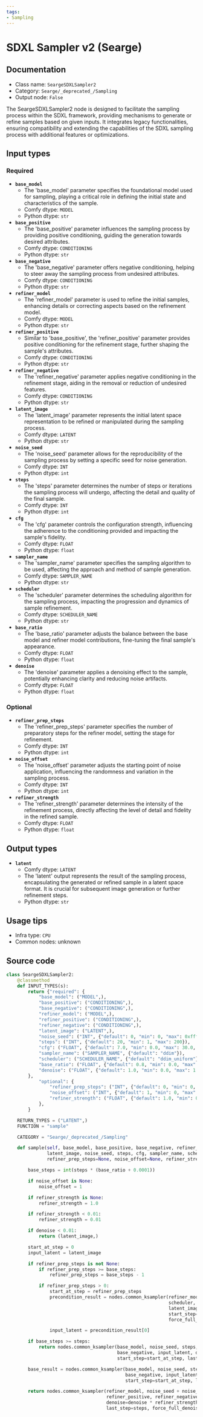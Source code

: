 ```yaml
---
tags:
- Sampling
---
```


# SDXL Sampler v2 (Searge)
## Documentation
- Class name: `SeargeSDXLSampler2`
- Category: `Searge/_deprecated_/Sampling`
- Output node: `False`

The SeargeSDXLSampler2 node is designed to facilitate the sampling process within the SDXL framework, providing mechanisms to generate or refine samples based on given inputs. It integrates legacy functionalities, ensuring compatibility and extending the capabilities of the SDXL sampling process with additional features or optimizations.
## Input types
### Required
- **`base_model`**
    - The 'base_model' parameter specifies the foundational model used for sampling, playing a critical role in defining the initial state and characteristics of the sample.
    - Comfy dtype: `MODEL`
    - Python dtype: `str`
- **`base_positive`**
    - The 'base_positive' parameter influences the sampling process by providing positive conditioning, guiding the generation towards desired attributes.
    - Comfy dtype: `CONDITIONING`
    - Python dtype: `str`
- **`base_negative`**
    - The 'base_negative' parameter offers negative conditioning, helping to steer away the sampling process from undesired attributes.
    - Comfy dtype: `CONDITIONING`
    - Python dtype: `str`
- **`refiner_model`**
    - The 'refiner_model' parameter is used to refine the initial samples, enhancing details or correcting aspects based on the refinement model.
    - Comfy dtype: `MODEL`
    - Python dtype: `str`
- **`refiner_positive`**
    - Similar to 'base_positive', the 'refiner_positive' parameter provides positive conditioning for the refinement stage, further shaping the sample's attributes.
    - Comfy dtype: `CONDITIONING`
    - Python dtype: `str`
- **`refiner_negative`**
    - The 'refiner_negative' parameter applies negative conditioning in the refinement stage, aiding in the removal or reduction of undesired features.
    - Comfy dtype: `CONDITIONING`
    - Python dtype: `str`
- **`latent_image`**
    - The 'latent_image' parameter represents the initial latent space representation to be refined or manipulated during the sampling process.
    - Comfy dtype: `LATENT`
    - Python dtype: `str`
- **`noise_seed`**
    - The 'noise_seed' parameter allows for the reproducibility of the sampling process by setting a specific seed for noise generation.
    - Comfy dtype: `INT`
    - Python dtype: `int`
- **`steps`**
    - The 'steps' parameter determines the number of steps or iterations the sampling process will undergo, affecting the detail and quality of the final sample.
    - Comfy dtype: `INT`
    - Python dtype: `int`
- **`cfg`**
    - The 'cfg' parameter controls the configuration strength, influencing the adherence to the conditioning provided and impacting the sample's fidelity.
    - Comfy dtype: `FLOAT`
    - Python dtype: `float`
- **`sampler_name`**
    - The 'sampler_name' parameter specifies the sampling algorithm to be used, affecting the approach and method of sample generation.
    - Comfy dtype: `SAMPLER_NAME`
    - Python dtype: `str`
- **`scheduler`**
    - The 'scheduler' parameter determines the scheduling algorithm for the sampling process, impacting the progression and dynamics of sample refinement.
    - Comfy dtype: `SCHEDULER_NAME`
    - Python dtype: `str`
- **`base_ratio`**
    - The 'base_ratio' parameter adjusts the balance between the base model and refiner model contributions, fine-tuning the final sample's appearance.
    - Comfy dtype: `FLOAT`
    - Python dtype: `float`
- **`denoise`**
    - The 'denoise' parameter applies a denoising effect to the sample, potentially enhancing clarity and reducing noise artifacts.
    - Comfy dtype: `FLOAT`
    - Python dtype: `float`
### Optional
- **`refiner_prep_steps`**
    - The 'refiner_prep_steps' parameter specifies the number of preparatory steps for the refiner model, setting the stage for refinement.
    - Comfy dtype: `INT`
    - Python dtype: `int`
- **`noise_offset`**
    - The 'noise_offset' parameter adjusts the starting point of noise application, influencing the randomness and variation in the sampling process.
    - Comfy dtype: `INT`
    - Python dtype: `int`
- **`refiner_strength`**
    - The 'refiner_strength' parameter determines the intensity of the refinement process, directly affecting the level of detail and fidelity in the refined sample.
    - Comfy dtype: `FLOAT`
    - Python dtype: `float`
## Output types
- **`latent`**
    - Comfy dtype: `LATENT`
    - The 'latent' output represents the result of the sampling process, encapsulating the generated or refined sample in a latent space format. It is crucial for subsequent image generation or further refinement steps.
    - Python dtype: `str`
## Usage tips
- Infra type: `CPU`
- Common nodes: unknown


## Source code
```python
class SeargeSDXLSampler2:
    @classmethod
    def INPUT_TYPES(s):
        return {"required": {
            "base_model": ("MODEL",),
            "base_positive": ("CONDITIONING",),
            "base_negative": ("CONDITIONING",),
            "refiner_model": ("MODEL",),
            "refiner_positive": ("CONDITIONING",),
            "refiner_negative": ("CONDITIONING",),
            "latent_image": ("LATENT",),
            "noise_seed": ("INT", {"default": 0, "min": 0, "max": 0xfffffffffffffff0}),
            "steps": ("INT", {"default": 20, "min": 1, "max": 200}),
            "cfg": ("FLOAT", {"default": 7.0, "min": 0.0, "max": 30.0, "step": 0.5}),
            "sampler_name": ("SAMPLER_NAME", {"default": "ddim"}),
            "scheduler": ("SCHEDULER_NAME", {"default": "ddim_uniform"}),
            "base_ratio": ("FLOAT", {"default": 0.8, "min": 0.0, "max": 1.0, "step": 0.01}),
            "denoise": ("FLOAT", {"default": 1.0, "min": 0.0, "max": 1.0, "step": 0.01}),
        },
            "optional": {
                "refiner_prep_steps": ("INT", {"default": 0, "min": 0, "max": 10}),
                "noise_offset": ("INT", {"default": 1, "min": 0, "max": 1}),
                "refiner_strength": ("FLOAT", {"default": 1.0, "min": 0.01, "max": 1.0, "step": 0.05}),
            },
        }

    RETURN_TYPES = ("LATENT",)
    FUNCTION = "sample"

    CATEGORY = "Searge/_deprecated_/Sampling"

    def sample(self, base_model, base_positive, base_negative, refiner_model, refiner_positive, refiner_negative,
               latent_image, noise_seed, steps, cfg, sampler_name, scheduler, base_ratio, denoise,
               refiner_prep_steps=None, noise_offset=None, refiner_strength=None):

        base_steps = int(steps * (base_ratio + 0.0001))

        if noise_offset is None:
            noise_offset = 1

        if refiner_strength is None:
            refiner_strength = 1.0

        if refiner_strength < 0.01:
            refiner_strength = 0.01

        if denoise < 0.01:
            return (latent_image,)

        start_at_step = 0
        input_latent = latent_image

        if refiner_prep_steps is not None:
            if refiner_prep_steps >= base_steps:
                refiner_prep_steps = base_steps - 1

            if refiner_prep_steps > 0:
                start_at_step = refiner_prep_steps
                precondition_result = nodes.common_ksampler(refiner_model, noise_seed + 2, steps, cfg, sampler_name,
                                                            scheduler, refiner_positive, refiner_negative,
                                                            latent_image, denoise=denoise, disable_noise=False,
                                                            start_step=steps - refiner_prep_steps, last_step=steps,
                                                            force_full_denoise=False)

                input_latent = precondition_result[0]

        if base_steps >= steps:
            return nodes.common_ksampler(base_model, noise_seed, steps, cfg, sampler_name, scheduler, base_positive,
                                         base_negative, input_latent, denoise=denoise, disable_noise=False,
                                         start_step=start_at_step, last_step=steps, force_full_denoise=True)

        base_result = nodes.common_ksampler(base_model, noise_seed, steps, cfg, sampler_name, scheduler, base_positive,
                                            base_negative, input_latent, denoise=denoise, disable_noise=False,
                                            start_step=start_at_step, last_step=base_steps, force_full_denoise=True)

        return nodes.common_ksampler(refiner_model, noise_seed + noise_offset, steps, cfg, sampler_name, scheduler,
                                     refiner_positive, refiner_negative, base_result[0],
                                     denoise=denoise * refiner_strength, disable_noise=False, start_step=base_steps,
                                     last_step=steps, force_full_denoise=True)

```

